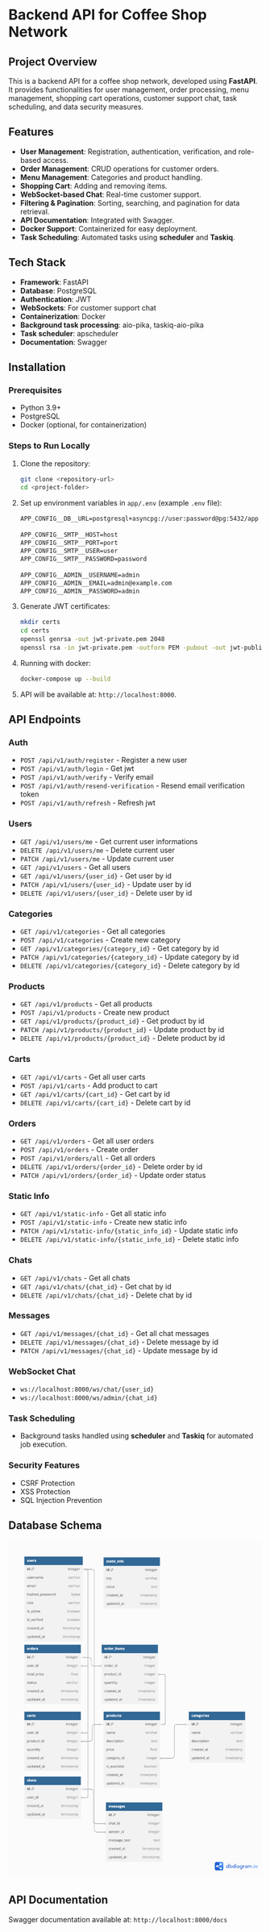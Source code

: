 # Backend API for Coffee Shop Network

## Project Overview
This is a backend API for a coffee shop network, developed using **FastAPI**. It provides functionalities for user management, order processing, menu management, shopping cart operations, customer support chat, task scheduling, and data security measures.

## Features
- **User Management**: Registration, authentication, verification, and role-based access.
- **Order Management**: CRUD operations for customer orders.
- **Menu Management**: Categories and product handling.
- **Shopping Cart**: Adding and removing items.
- **WebSocket-based Chat**: Real-time customer support.
- **Filtering & Pagination**: Sorting, searching, and pagination for data retrieval.
- **API Documentation**: Integrated with Swagger.
- **Docker Support**: Containerized for easy deployment.
- **Task Scheduling**: Automated tasks using **scheduler** and **Taskiq**.

## Tech Stack
- **Framework**: FastAPI
- **Database**: PostgreSQL
- **Authentication**: JWT
- **WebSockets**: For customer support chat
- **Containerization**: Docker
- **Background task processing**: aio-pika, taskiq-aio-pika
- **Task scheduler**: apscheduler
- **Documentation**: Swagger

## Installation
### Prerequisites
- Python 3.9+
- PostgreSQL
- Docker (optional, for containerization)

### Steps to Run Locally
1. Clone the repository:
   ```bash
   git clone <repository-url>
   cd <project-folder>
   ```
2. Set up environment variables in `app/.env` (example `.env` file):
   ```env
   APP_CONFIG__DB__URL=postgresql+asyncpg://user:password@pg:5432/app
   
   APP_CONFIG__SMTP__HOST=host
   APP_CONFIG__SMTP__PORT=port
   APP_CONFIG__SMTP__USER=user
   APP_CONFIG__SMTP__PASSWORD=password
   
   APP_CONFIG__ADMIN__USERNAME=admin
   APP_CONFIG__ADMIN__EMAIL=admin@example.com
   APP_CONFIG__ADMIN__PASSWORD=admin
   ```
3. Generate JWT certificates:
   ```bash
   mkdir certs
   cd certs
   openssl genrsa -out jwt-private.pem 2048
   openssl rsa -in jwt-private.pem -outform PEM -pubout -out jwt-public.pem
   ```
4. Running with docker:
   ```bash
   docker-compose up --build
   ```
5. API will be available at: `http://localhost:8000`.

## API Endpoints
### Auth 
- `POST /api/v1/auth/register` - Register a new user
- `POST /api/v1/auth/login` - Get jwt
- `POST /api/v1/auth/verify` - Verify email
- `POST /api/v1/auth/resend-verification` - Resend email verification token
- `POST /api/v1/auth/refresh` - Refresh jwt

### Users
- `GET /api/v1/users/me` - Get current user informations
- `DELETE /api/v1/users/me` - Delete current user
- `PATCH /api/v1/users/me` - Update current user
- `GET /api/v1/users` - Get all users
- `GET /api/v1/users/{user_id}` - Get user by id
- `PATCH /api/v1/users/{user_id}` - Update user by id
- `DELETE /api/v1/users/{user_id}` - Delete user by id

### Categories
- `GET /api/v1/categories` - Get all categories
- `POST /api/v1/categories` - Create new category
- `GET /api/v1/categories/{category_id}` - Get category by id
- `PATCH /api/v1/categories/{category_id}` - Update category by id
- `DELETE /api/v1/categories/{category_id}` - Delete category by id

### Products
- `GET /api/v1/products` - Get all products
- `POST /api/v1/products` - Create new product
- `GET /api/v1/products/{product_id}` - Get product by id
- `PATCH /api/v1/products/{product_id}` - Update product by id
- `DELETE /api/v1/products/{product_id}` - Delete product by id

### Carts
- `GET /api/v1/carts` - Get all user carts
- `POST /api/v1/carts` - Add product to cart
- `GET /api/v1/carts/{cart_id}` - Get cart by id
- `DELETE /api/v1/carts/{cart_id}` - Delete cart by id

### Orders
- `GET /api/v1/orders` - Get all user orders
- `POST /api/v1/orders` - Create order
- `POST /api/v1/orders/all` - Get all orders
- `DELETE /api/v1/orders/{order_id}` - Delete order by id
- `PATCH /api/v1/orders/{order_id}` - Update order status

### Static Info
- `GET /api/v1/static-info` - Get all static info
- `POST /api/v1/static-info` - Create new static info
- `PATCH /api/v1/static-info/{static_info_id}` - Update static info
- `DELETE /api/v1/static-info/{static_info_id}` - Delete static info

### Chats
- `GET /api/v1/chats` - Get all chats
- `GET /api/v1/chats/{chat_id}` - Get chat by id
- `DELETE /api/v1/chats/{chat_id}` - Delete chat by id

### Messages
- `GET /api/v1/messages/{chat_id}` - Get all chat messages
- `DELETE /api/v1/messages/{chat_id}` - Delete message by id
- `PATCH /api/v1/messages/{chat_id}` - Update message by id

### WebSocket Chat
- `ws://localhost:8000/ws/chat/{user_id}`
- `ws://localhost:8000/ws/admin/{chat_id}`

### Task Scheduling
- Background tasks handled using **scheduler** and **Taskiq** for automated job execution.

### Security Features
- CSRF Protection
- XSS Protection
- SQL Injection Prevention

## Database Schema
![Database Schema](docs/schema.png)

## API Documentation
Swagger documentation available at: `http://localhost:8000/docs`
